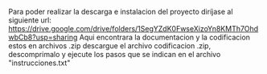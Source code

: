Para poder realizar la descarga e instalacion del proyecto diríjase al siguiente url: 
https://drive.google.com/drive/folders/1SegYZdK0FwseXizoYn8KMTh7OhdwbCb8?usp=sharing
Aqui encontrara la documentacion y la codificacion estos en archivos .zip
descargue el archivo codificacion .zip, descomprimalo y ejecute los pasos que se indican 
en el archivo "instrucciones.txt"
